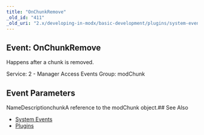 ```yaml
---
title: "OnChunkRemove"
_old_id: "411"
_old_uri: "2.x/developing-in-modx/basic-development/plugins/system-events/onchunkremove"
---
```


## Event: OnChunkRemove

Happens after a chunk is removed.

Service: 2 - Manager Access Events 
Group: modChunk

## Event Parameters

NameDescriptionchunkA reference to the modChunk object.## See Also

- [System Events](developing-in-modx/basic-development/plugins/system-events "System Events")
- [Plugins](developing-in-modx/basic-development/plugins "Plugins")